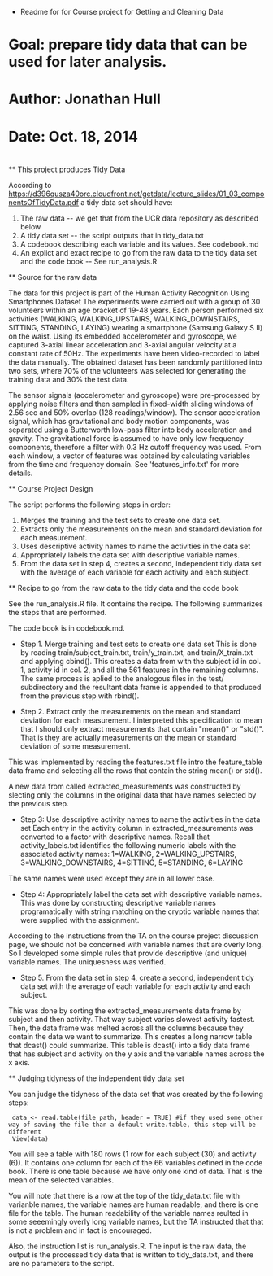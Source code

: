 * Readme for for Course project for Getting and Cleaning Data

#    Goal: prepare tidy data that can be used for later analysis.
#    Author:  Jonathan Hull
#    Date: Oct. 18, 2014
#


** This project produces Tidy Data

According to https://d396qusza40orc.cloudfront.net/getdata/lecture_slides/01_03_componentsOfTidyData.pdf a tidy data set should have:

1.  The raw data -- we get that from the UCR data repository as described below
2. A tidy data set -- the script outputs that in tidy_data.txt
3.  A codebook describing each variable and its values.  See codebook.md
4.  An explict and exact recipe to go from the raw data to the tidy data set and the code book -- See run_analysis.R

** Source for the raw data

The data for this project is part of the Human Activity Recognition Using Smartphones Dataset
The experiments were carried out with a group of 30 volunteers within an age bracket of 19-48 years. Each person performed six activities (WALKING, WALKING_UPSTAIRS, WALKING_DOWNSTAIRS, SITTING, STANDING, LAYING) wearing a smartphone (Samsung Galaxy S II) on the waist. Using its embedded accelerometer and gyroscope, we captured 3-axial linear acceleration and 3-axial angular velocity at a constant rate of 50Hz. The experiments have been video-recorded to label the data manually. The obtained dataset has been randomly partitioned into two sets, where 70% of the volunteers was selected for generating the training data and 30% the test data. 

The sensor signals (accelerometer and gyroscope) were pre-processed by applying noise filters and then sampled in fixed-width sliding windows of 2.56 sec and 50% overlap (128 readings/window). The sensor acceleration signal, which has gravitational and body motion components, was separated using a Butterworth low-pass filter into body acceleration and gravity. The gravitational force is assumed to have only low frequency components, therefore a filter with 0.3 Hz cutoff frequency was used. From each window, a vector of features was obtained by calculating variables from the time and frequency domain. See 'features_info.txt' for more details. 

** Course Project Design

The  script performs the following steps in order:
1.  Merges the training and the test sets to create one data set.
2.  Extracts only the measurements on the mean and standard deviation for each measurement. 
3.  Uses descriptive activity names to name the activities in the data set
4.  Appropriately labels the data set with descriptive variable names. 
5.  From the data set in step 4, creates a second, independent tidy data set with the average of each variable for each activity and each subject.

** Recipe to go from the raw data to the tidy data and the code book

See the run_analysis.R file. It contains the recipe.  The following summarizes the steps that are performed.

The code book is in codebook.md.

- Step 1.  Merge training and test sets to create one data set
This is done by reading train/subject_train.txt, train/y_train.txt, and train/X_train.txt and applying cbind().  This creates a data from with the subject id in col. 1, activity id in col. 2, and all the 561 features in the remaining columns.  The same process is aplied to the analogous files in the test/ subdirectory and the resultant data frame is appended to that produced from the previous step with rbind().

- Step 2.  Extract only the measurements on the mean and standard deviation for each measurement.
I interpreted this specification to mean that I should only extract measurements that contain "mean()" or "std()".  That is they are actually measurements on the mean or standard deviation of some measurement.

This was implemented by reading the features.txt file intro the feature_table data frame and selecting all the rows that contain the string mean() or std().

A new data from called extracted_measurements was constructed by slecting only the columns in the original data that have names selected by the previous step.

- Step 3:  Use descriptive activity names to name the activities in the data set
Each entry in the activity column in extracted_measurements was converted to a factor with descriptive names.  Recall that activity_labels.txt identifies the following numeric labels with the associated activity names:  1=WALKING, 2=WALKING_UPSTAIRS, 3=WALKING_DOWNSTAIRS, 4=SITTING, 5=STANDING, 6=LAYING
 
The same names were used except they are in all lower case.

- Step 4:  Appropriately label the data set with descriptive variable names.
This was done by constructing descriptive variable names programatically with string matching on the cryptic variable names that were supplied with the assignment.

According to the instructions from the TA on the course project discussion page, we should not be concerned with variable names that are overly long.  So I developed some simple rules that provide descriptive (and unique) variable names.  The uniquesness was verified.

- Step 5.  From the data set in step 4, create a second, independent tidy data set with the average of each variable for each activity and each subject.

This was done by sorting the extracted_measurements data frame by subject and then activity.  That way subject varies slowest activity fastest.  Then, the data frame was melted across all the columns because they contain the data we want to summarize.  This creates a long narrow table that dcast() could summarize.  This table is dcast() into a tidy data frame that has subject and activity on the y axis and the variable names across the x axis.

** Judging tidyness of the independent tidy data set

You can judge the tidyness of the data set that was created by the following steps:
```` 
 data <- read.table(file_path, header = TRUE) #if they used some other way of saving the file than a default write.table, this step will be different
 View(data)
````

You will see a table with 180 rows (1 row for each subject (30) and activity (6)).  It contains one column for each of the 66 variables defined in the code book.  There is one table because we have only one kind of data.  That is the mean of the selected variables.

You will note that there is a row at the top of the tidy_data.txt file with varianble names, the variable names are human readable, and there is one file for the table.  The human readability of the variable names reulted in some seeemingly overly long variable names, but the TA instructed that that is not a problem and in fact is encouraged.

Also, the instruction list is run_analysis.R.  The input is the raw data, the output is the processed tidy data that is written to tidy_data.txt, and there are no parameters to the script.
